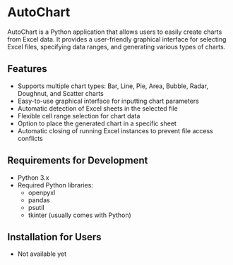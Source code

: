 # AutoChart

AutoChart is a Python application that allows users to easily create charts from Excel data. It provides a user-friendly graphical interface for selecting Excel files, specifying data ranges, and generating various types of charts.

## Features

- Supports multiple chart types: Bar, Line, Pie, Area, Bubble, Radar, Doughnut, and Scatter charts
- Easy-to-use graphical interface for inputting chart parameters
- Automatic detection of Excel sheets in the selected file
- Flexible cell range selection for chart data
- Option to place the generated chart in a specific sheet
- Automatic closing of running Excel instances to prevent file access conflicts

## Requirements for Development

- Python 3.x
- Required Python libraries:
  - openpyxl
  - pandas
  - psutil
  - tkinter (usually comes with Python)

## Installation for Users
- Not available yet

